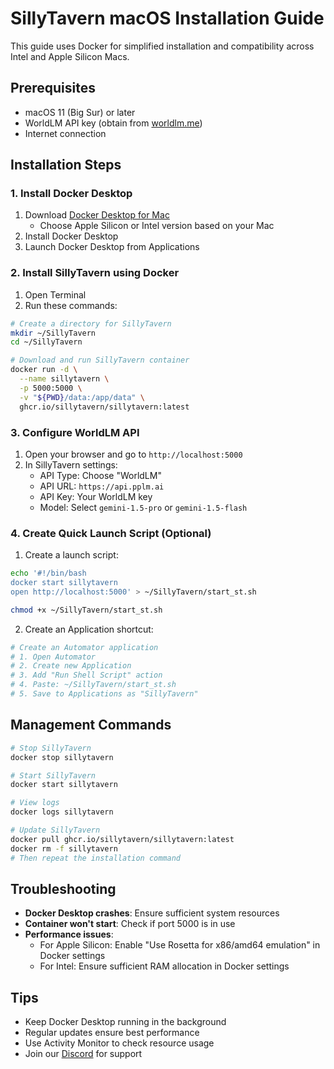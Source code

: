 # SillyTavern macOS Installation Guide

This guide uses Docker for simplified installation and compatibility across Intel and Apple Silicon Macs.

## Prerequisites
- macOS 11 (Big Sur) or later
- WorldLM API key (obtain from [worldlm.me](https://worldlm.me))
- Internet connection

## Installation Steps

### 1. Install Docker Desktop
1. Download [Docker Desktop for Mac](https://www.docker.com/products/docker-desktop/)
   - Choose Apple Silicon or Intel version based on your Mac
2. Install Docker Desktop
3. Launch Docker Desktop from Applications

### 2. Install SillyTavern using Docker
1. Open Terminal
2. Run these commands:
```bash
# Create a directory for SillyTavern
mkdir ~/SillyTavern
cd ~/SillyTavern

# Download and run SillyTavern container
docker run -d \
  --name sillytavern \
  -p 5000:5000 \
  -v "${PWD}/data:/app/data" \
  ghcr.io/sillytavern/sillytavern:latest
```

### 3. Configure WorldLM API
1. Open your browser and go to `http://localhost:5000`
2. In SillyTavern settings:
   - API Type: Choose "WorldLM"
   - API URL: `https://api.pplm.ai`
   - API Key: Your WorldLM key
   - Model: Select `gemini-1.5-pro` or `gemini-1.5-flash`

### 4. Create Quick Launch Script (Optional)
1. Create a launch script:
```bash
echo '#!/bin/bash
docker start sillytavern
open http://localhost:5000' > ~/SillyTavern/start_st.sh

chmod +x ~/SillyTavern/start_st.sh
```

2. Create an Application shortcut:
```bash
# Create an Automator application
# 1. Open Automator
# 2. Create new Application
# 3. Add "Run Shell Script" action
# 4. Paste: ~/SillyTavern/start_st.sh
# 5. Save to Applications as "SillyTavern"
```

## Management Commands
```bash
# Stop SillyTavern
docker stop sillytavern

# Start SillyTavern
docker start sillytavern

# View logs
docker logs sillytavern

# Update SillyTavern
docker pull ghcr.io/sillytavern/sillytavern:latest
docker rm -f sillytavern
# Then repeat the installation command
```

## Troubleshooting
- **Docker Desktop crashes**: Ensure sufficient system resources
- **Container won't start**: Check if port 5000 is in use
- **Performance issues**: 
  - For Apple Silicon: Enable "Use Rosetta for x86/amd64 emulation" in Docker settings
  - For Intel: Ensure sufficient RAM allocation in Docker settings

## Tips
- Keep Docker Desktop running in the background
- Regular updates ensure best performance
- Use Activity Monitor to check resource usage
- Join our [Discord](https://discord.gg/worldlm) for support
